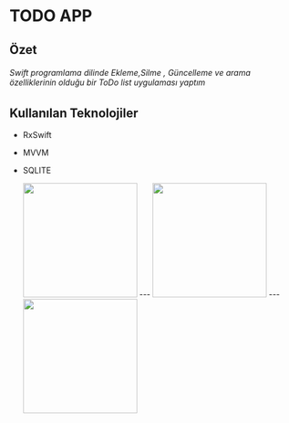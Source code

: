 # TODO APP
## Özet 
###### Swift programlama dilinde Ekleme,Silme , Güncelleme ve arama özelliklerinin olduğu bir ToDo list uygulaması yaptım
## Kullanılan Teknolojiler
- RxSwift
- MVVM
- SQLITE

  <img src="https://github.com/furkanerrn/ToDoApp/assets/63072856/6d5989d2-3de2-46ec-b952-71ecd50a4d74)" width="200">
  ---
  <img src="https://github.com/furkanerrn/ToDoApp/assets/63072856/5f75dfe0-8af5-4386-97ef-2b35e5ef935b)" width="200">
  ---
  <img src="https://github.com/furkanerrn/ToDoApp/assets/63072856/5a46afa1-2741-4000-94c2-cc33ab862066)" width="200">

